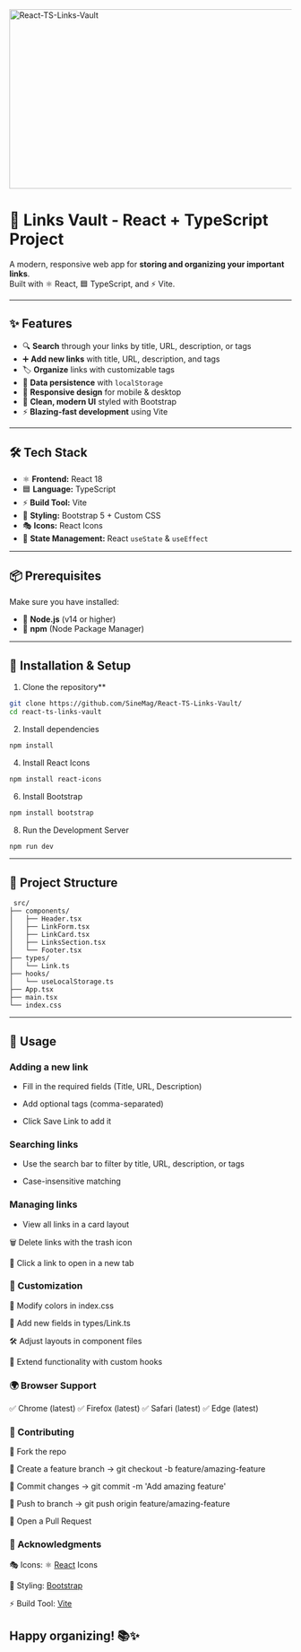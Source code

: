 <img src="https://socialify.git.ci/SineMag/React-TS-Links-Vault/image?language=1&owner=1&name=1&stargazers=1&theme=Light" alt="React-TS-Links-Vault" width="640" height="320" />

# 🔗 Links Vault - React + TypeScript Project

A modern, responsive web app for **storing and organizing your important links**.  
Built with ⚛️ React, 🟦 TypeScript, and ⚡ Vite.  

---

## ✨ Features
- 🔍 **Search** through your links by title, URL, description, or tags  
- ➕ **Add new links** with title, URL, description, and tags  
- 🏷️ **Organize** links with customizable tags  
- 💾 **Data persistence** with `localStorage`  
- 📱 **Responsive design** for mobile & desktop  
- 🎨 **Clean, modern UI** styled with Bootstrap  
- ⚡ **Blazing-fast development** using Vite  

---

## 🛠️ Tech Stack
- ⚛️ **Frontend:** React 18  
- 🟦 **Language:** TypeScript  
- ⚡ **Build Tool:** Vite  
- 🎨 **Styling:** Bootstrap 5 + Custom CSS  
- 🎭 **Icons:** React Icons  
- 🔄 **State Management:** React `useState` & `useEffect`  

---

## 📦 Prerequisites
Make sure you have installed:  
- 📌 **Node.js** (v14 or higher)  
- 📌 **npm** (Node Package Manager)  

---

## 🚀 Installation & Setup
1. Clone the repository**  
```bash
git clone https://github.com/SineMag/React-TS-Links-Vault/
cd react-ts-links-vault
```

2. Install dependencies
```bash
npm install
```

4. Install React Icons
```bash
npm install react-icons
```

6. Install Bootstrap
```bash
npm install bootstrap
```

8. Run the Development Server
```bash
npm run dev
```
---

## 📂 Project Structure
```
 src/
├── components/
│   ├── Header.tsx
│   ├── LinkForm.tsx
│   ├── LinkCard.tsx
│   ├── LinksSection.tsx
│   └── Footer.tsx
├── types/
│   └── Link.ts
├── hooks/
│   └── useLocalStorage.ts
├── App.tsx
├── main.tsx
└── index.css
```
---

## 🎯 Usage

### Adding a new link

* Fill in the required fields (Title, URL, Description)

* Add optional tags (comma-separated)

* Click Save Link to add it

### Searching links

* Use the search bar to filter by title, URL, description, or tags

* Case-insensitive matching

### Managing links

* View all links in a card layout

🗑️ Delete links with the trash icon

🔗 Click a link to open in a new tab

### 🎨 Customization

🎨 Modify colors in index.css

📝 Add new fields in types/Link.ts

🛠️ Adjust layouts in component files

🧩 Extend functionality with custom hooks


### 🌍 Browser Support

✅ Chrome (latest)
✅ Firefox (latest)
✅ Safari (latest)
✅ Edge (latest)

### 🤝 Contributing

🍴 Fork the repo

🌱 Create a feature branch → git checkout -b feature/amazing-feature

💾 Commit changes → git commit -m 'Add amazing feature'

🚀 Push to branch → git push origin feature/amazing-feature

🔁 Open a Pull Request

### 🙏 Acknowledgments

🎭 Icons:  ⚛️ [React](https://react.dev) Icons

🎨 Styling: [Bootstrap](https://getbootstrap.com)

⚡ Build Tool: [Vite](https://vitejs.dev)

Happy organizing! 📚✨
---
